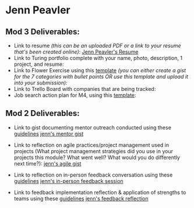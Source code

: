 # Jenn Peavler

## Mod 3 Deliverables:

* Link to resume *(this can be an uploaded PDF or a link to your resume that's been created online)*: 
[Jenn Peavler's Resume](https://drive.google.com/file/d/0B3ItQVupdvvgN3ZWLTF6amNBeU0/view)
* Link to Turing portfolio complete with your name, photo, description, 1 project, and resume:
* Link to Flower Exercise using this [template](https://github.com/turingschool/career-development-curriculum/blob/master/files/Career%20Unit%20-%20The%20Flower%20Diagram.pdf) *(you can either create a gist for the 7 categories with bullet points OR use this template and upload it into your submission):*
* Link to Trello Board with companies that are being tracked: 
* Job search action plan for M4, using this [template](https://github.com/turingschool/career-development-curriculum/blob/master/module_three/mod_4_action_plan_template.md):


## Mod 2 Deliverables:
* Link to gist documenting mentor outreach conducted using these [guidelines](https://github.com/turingschool/career-development-curriculum/blob/master/module_two/cold_outreach_i_guidelines.md)
[jenn's mentor gist](https://gist.github.com/jennPeavler/850b6fd4b4980f7720f71ad37d77d2e4)

* Link to reflection on agile practices/project management used in projects (What project management strategies did you use in your projects this module? What went well? What would you do differently next time?):
[jenn's agile gist](https://gist.github.com/jennPeavler/7f937834790af642bef0d8ef90904ed3)

* Link to reflection on in-person feedback conversation using these [guidelines](https://github.com/turingschool/career-development-curriculum/blob/master/module_two/feedback_conversation_reflection_guidelines.md)
[jenn's in-person feedback session](https://gist.github.com/jennPeavler/aa1f46b4d0cd526836e2c2aa74918414)

* Link to feedback implementation reflection & application of strengths to teams using these [guidelines](https://github.com/turingschool/career-development-curriculum/blob/master/module_two/feedback_implementation_strengths_reflection.md)
[jenn's feedback reflection](https://gist.github.com/jennPeavler/7c05be6cfb5c336755e244c490f89519)
